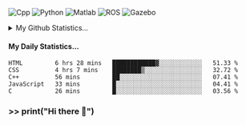 ![Cpp](https://img.shields.io/badge/-C%2B%2B-brightgreen)
![Python](https://img.shields.io/badge/-python-blue)
![Matlab](https://img.shields.io/badge/-Matlab-orange)
![ROS](https://img.shields.io/badge/-ROS-%23002366)
![Gazebo](https://img.shields.io/badge/-Gazebo-%23FFA500)
<details>
  <summary> My Github Statistics... </summary>
    <img src="https://github-readme-stats.vercel.app/api?username=manuaatitya&hide=issues,prs&theme=dark"/>
 </details>
 
#### My Daily Statistics...
<!--START_SECTION:waka-->
```text
HTML         6 hrs 28 mins   ████████████▓░░░░░░░░░░░░   51.33 % 
CSS          4 hrs 7 mins    ████████▒░░░░░░░░░░░░░░░░   32.72 % 
C++          56 mins         ██░░░░░░░░░░░░░░░░░░░░░░░   07.41 % 
JavaScript   33 mins         █░░░░░░░░░░░░░░░░░░░░░░░░   04.41 % 
C            26 mins         █░░░░░░░░░░░░░░░░░░░░░░░░   03.56 % 
```
<!--END_SECTION:waka-->
### >> print("Hi there 👋")

<!--
**manuaatitya/manuaatitya** is a ✨ _special_ ✨ repository because its `README.md` (this file) appears on your GitHub profile.

Here are some ideas to get you started:

- 🔭 I’m currently working on ...
- 🌱 I’m currently learning ...
- 👯 I’m looking to collaborate on ...
- 🤔 I’m looking for help with ...
- 💬 Ask me about ...
- 📫 How to reach me: ...
- 😄 Pronouns: ...
- ⚡ Fun fact: ...
-->
